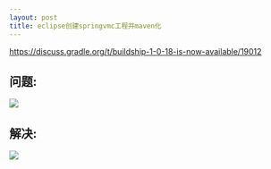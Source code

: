 ```yaml
---
layout: post
title: eclipse创建springvmc工程并maven化
---
```


https://discuss.gradle.org/t/buildship-1-0-18-is-now-available/19012

## 问题:
![](/docs/images/2022-01-08-01-44-44.png)
## 解决:
![](/docs/images/2022-01-08-01-43-53.png)
